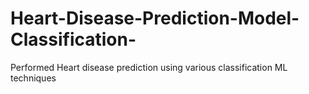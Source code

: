 # Heart-Disease-Prediction-Model-Classification-
Performed Heart disease prediction using various classification ML techniques
